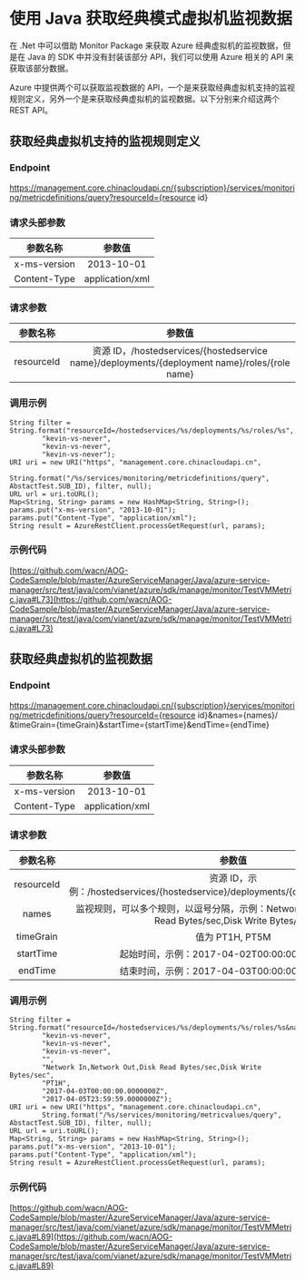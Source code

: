 <properties
    pageTitle="使用 Java 获取经典模式虚拟机监视数据"
    description="如何通过 Java 获取经典模式虚拟机监视数据"
    service=""
    resource="virtualmachines"
    authors="Chen Rui"
    displayOrder=""
    selfHelpType=""
    supportTopicIds=""
    productPesIds=""
    resourceTags="Sample Code, Virtual Machines, Classic, Java, REST API, Monitor"
    cloudEnvironments="MoonCake" />
<tags
    ms.service="sample-code-aog"
    ms.date=""
    wacn.date="04/18/2017" />

# 使用 Java 获取经典模式虚拟机监视数据

在 .Net 中可以借助 Monitor Package 来获取 Azure 经典虚拟机的监视数据，但是在 Java 的 SDK 中并没有封装该部分 API，我们可以使用 Azure 相关的 API 来获取该部分数据。

Azure 中提供两个可以获取监视数据的 API，一个是来获取经典虚拟机支持的监视规则定义，另外一个是来获取经典虚拟机的监视数据。以下分别来介绍这两个 REST API。


## 获取经典虚拟机支持的监视规则定义

### Endpoint

https://management.core.chinacloudapi.cn/{subscription}/services/monitoring/metricdefinitions/query?resourceId={resource id}

### 请求头部参数

| 参数名称 | 参数值 |
|:------------:|:----------:|
| x-ms-version | 2013-10-01 |
| Content-Type | application/xml |

### 请求参数

| 参数名称 | 参数值 |
|:------------:|:----------:|
| resourceId | 资源 ID，/hostedservices/{hostedservice name}/deployments/{deployment name}/roles/{role name} |

### 调用示例

    String filter =  String.format("resourceId=/hostedservices/%s/deployments/%s/roles/%s",
            "kevin-vs-never",
            "kevin-vs-never",
            "kevin-vs-never");
    URI uri = new URI("https", "management.core.chinacloudapi.cn",
            String.format("/%s/services/monitoring/metricdefinitions/query", AbstactTest.SUB_ID), filter, null);
    URL url = uri.toURL();
    Map<String, String> params = new HashMap<String, String>();
    params.put("x-ms-version", "2013-10-01");
    params.put("Content-Type", "application/xml");
    String result = AzureRestClient.processGetRequest(url, params);

### 示例代码

[https://github.com/wacn/AOG-CodeSample/blob/master/AzureServiceManager/Java/azure-service-manager/src/test/java/com/vianet/azure/sdk/manage/monitor/TestVMMetric.java#L73](https://github.com/wacn/AOG-CodeSample/blob/master/AzureServiceManager/Java/azure-service-manager/src/test/java/com/vianet/azure/sdk/manage/monitor/TestVMMetric.java#L73)

## 获取经典虚拟机的监视数据

### Endpoint

https://management.core.chinacloudapi.cn/{subscription}/services/monitoring/metricdefinitions/query?resourceId={resource id}&names={names}/ &timeGrain={timeGrain}&startTime={startTime}&endTime={endTime}

### 请求头部参数

| 参数名称 | 参数值 |
|:------------:|:----------:|
| x-ms-version | 2013-10-01 |
| Content-Type | application/xml |

### 请求参数

| 参数名称 | 参数值 |
|:------------:|:----------:|
| resourceId | 资源 ID，示例：/hostedservices/{hostedservice}/deployments/{deployment}/roles/{role} |
| names | 监视规则，可以多个规则，以逗号分隔，示例：Network In,Network Out,Disk Read Bytes/sec,Disk Write Bytes/sec |
| timeGrain | 值为 PT1H, PT5M |
| startTime | 起始时间，示例：2017-04-02T00:00:00.0000000Z |
| endTime | 结束时间，示例：2017-04-03T00:00:00.0000000Z |

### 调用示例

    String filter =  String.format("resourceId=/hostedservices/%s/deployments/%s/roles/%s&namespace=%s&names=%s&timeGrain=%s&startTime=%s&endTime=%s",
            "kevin-vs-never",
            "kevin-vs-never",
            "kevin-vs-never",
            "",
            "Network In,Network Out,Disk Read Bytes/sec,Disk Write Bytes/sec",
            "PT1H",
            "2017-04-03T00:00:00.0000000Z",
            "2017-04-05T23:59:59.0000000Z");
    URI uri = new URI("https", "management.core.chinacloudapi.cn",
            String.format("/%s/services/monitoring/metricvalues/query", AbstactTest.SUB_ID), filter, null);
    URL url = uri.toURL();
    Map<String, String> params = new HashMap<String, String>();
    params.put("x-ms-version", "2013-10-01");
    params.put("Content-Type", "application/xml");
    String result = AzureRestClient.processGetRequest(url, params);

### 示例代码

[https://github.com/wacn/AOG-CodeSample/blob/master/AzureServiceManager/Java/azure-service-manager/src/test/java/com/vianet/azure/sdk/manage/monitor/TestVMMetric.java#L89](https://github.com/wacn/AOG-CodeSample/blob/master/AzureServiceManager/Java/azure-service-manager/src/test/java/com/vianet/azure/sdk/manage/monitor/TestVMMetric.java#L89)
